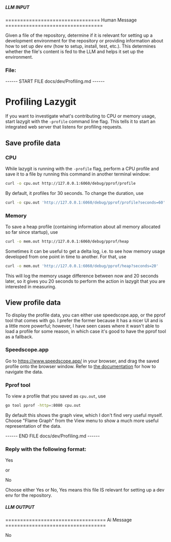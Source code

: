 ##### LLM INPUT #####
================================ Human Message =================================

Given a file of the repository, determine if it is relevant for setting up a development environment for the repository or providing information about how to set up dev env (how to setup, install, test, etc.). This determines whether the file's content is fed to the LLM and helps it set up the environment.

### File:
------ START FILE docs/dev/Profiling.md ------
# Profiling Lazygit

If you want to investigate what's contributing to CPU or memory usage, start
lazygit with the `-profile` command line flag. This tells it to start an
integrated web server that listens for profiling requests.

## Save profile data

### CPU

While lazygit is running with the `-profile` flag, perform a CPU profile and
save it to a file by running this command in another terminal window:

```sh
curl -o cpu.out http://127.0.0.1:6060/debug/pprof/profile
```

By default, it profiles for 30 seconds. To change the duration, use

```sh
curl -o cpu.out 'http://127.0.0.1:6060/debug/pprof/profile?seconds=60'
```

### Memory

To save a heap profile (containing information about all memory allocated so
far since startup), use

```sh
curl -o mem.out http://127.0.0.1:6060/debug/pprof/heap
```

Sometimes it can be useful to get a delta log, i.e. to see how memory usage
developed from one point in time to another. For that, use

```sh
curl -o mem.out 'http://127.0.0.1:6060/debug/pprof/heap?seconds=20'
```

This will log the memory usage difference between now and 20 seconds later, so
it gives you 20 seconds to perform the action in lazygit that you are interested
in measuring.

## View profile data

To display the profile data, you can either use speedscope.app, or the pprof
tool that comes with go. I prefer the former because it has a nicer UI and is a
little more powerful; however, I have seen cases where it wasn't able to load a
profile for some reason, in which case it's good to have the pprof tool as a
fallback.

### Speedscope.app

Go to https://www.speedscope.app/ in your browser, and drag the saved profile
onto the browser window. Refer to [the
documentation](https://github.com/jlfwong/speedscope?tab=readme-ov-file#usage)
for how to navigate the data.

### Pprof tool

To view a profile that you saved as `cpu.out`, use

```sh
go tool pprof -http=:8080 cpu.out
```

By default this shows the graph view, which I don't find very useful myself.
Choose "Flame Graph" from the View menu to show a much more useful
representation of the data.

------ END FILE docs/dev/Profiling.md ------

### Reply with the following format:

<rel>Yes</rel>

or

<rel>No</rel>

Choose either Yes or No, Yes means this file IS relevant for setting up a dev env for the repository.

##### LLM OUTPUT #####
================================== Ai Message ==================================

<rel>No</rel>